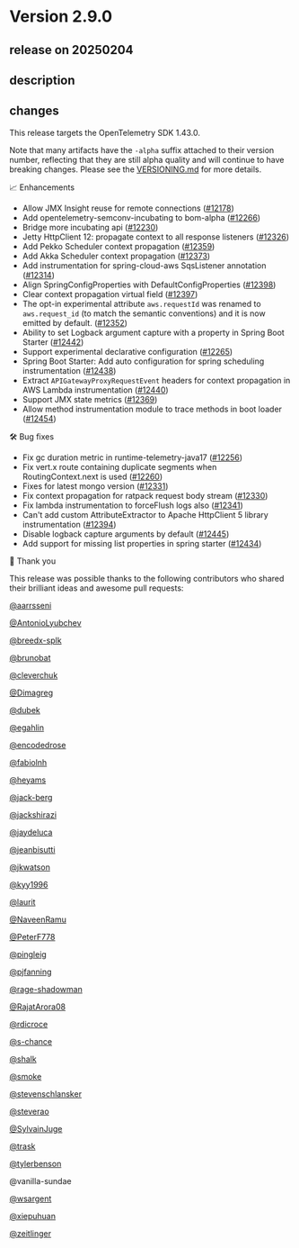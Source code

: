 # Version 2.9.0

## release on 20250204

## description

## changes

This release targets the OpenTelemetry SDK 1.43.0.

Note that many artifacts have the <code>-alpha</code> suffix attached to their version number, reflecting that they are still alpha quality and will continue to have breaking changes. Please see the <a href="https://github.com/open-telemetry/opentelemetry-java-instrumentation/blob/main/VERSIONING.md#opentelemetry-java-instrumentation-versioning">VERSIONING.md</a> for more details.

📈 Enhancements

* Allow JMX Insight reuse for remote connections (<a href="https://github.com/open-telemetry/opentelemetry-java-instrumentation/pull/12178" data-hovercard-type="pull_request" data-hovercard-url="/open-telemetry/opentelemetry-java-instrumentation/pull/12178/hovercard">#12178</a>)
* Add opentelemetry-semconv-incubating to bom-alpha (<a href="https://github.com/open-telemetry/opentelemetry-java-instrumentation/pull/12266" data-hovercard-type="pull_request" data-hovercard-url="/open-telemetry/opentelemetry-java-instrumentation/pull/12266/hovercard">#12266</a>)
* Bridge more incubating api (<a href="https://github.com/open-telemetry/opentelemetry-java-instrumentation/pull/12230" data-hovercard-type="pull_request" data-hovercard-url="/open-telemetry/opentelemetry-java-instrumentation/pull/12230/hovercard">#12230</a>)
* Jetty HttpClient 12: propagate context to all response listeners (<a href="https://github.com/open-telemetry/opentelemetry-java-instrumentation/pull/12326" data-hovercard-type="pull_request" data-hovercard-url="/open-telemetry/opentelemetry-java-instrumentation/pull/12326/hovercard">#12326</a>)
* Add Pekko Scheduler context propagation (<a href="https://github.com/open-telemetry/opentelemetry-java-instrumentation/pull/12359" data-hovercard-type="pull_request" data-hovercard-url="/open-telemetry/opentelemetry-java-instrumentation/pull/12359/hovercard">#12359</a>)
* Add Akka Scheduler context propagation (<a href="https://github.com/open-telemetry/opentelemetry-java-instrumentation/pull/12373" data-hovercard-type="pull_request" data-hovercard-url="/open-telemetry/opentelemetry-java-instrumentation/pull/12373/hovercard">#12373</a>)
* Add instrumentation for spring-cloud-aws SqsListener annotation (<a href="https://github.com/open-telemetry/opentelemetry-java-instrumentation/pull/12314" data-hovercard-type="pull_request" data-hovercard-url="/open-telemetry/opentelemetry-java-instrumentation/pull/12314/hovercard">#12314</a>)
* Align SpringConfigProperties with DefaultConfigProperties (<a href="https://github.com/open-telemetry/opentelemetry-java-instrumentation/pull/12398" data-hovercard-type="pull_request" data-hovercard-url="/open-telemetry/opentelemetry-java-instrumentation/pull/12398/hovercard">#12398</a>)
* Clear context propagation virtual field (<a href="https://github.com/open-telemetry/opentelemetry-java-instrumentation/pull/12397" data-hovercard-type="pull_request" data-hovercard-url="/open-telemetry/opentelemetry-java-instrumentation/pull/12397/hovercard">#12397</a>)
* The opt-in experimental attribute <code>aws.requestId</code> was renamed to <code>aws.request_id</code> (to match the semantic conventions) and it is now emitted by default. (<a href="https://github.com/open-telemetry/opentelemetry-java-instrumentation/pull/12352" data-hovercard-type="pull_request" data-hovercard-url="/open-telemetry/opentelemetry-java-instrumentation/pull/12352/hovercard">#12352</a>)
* Ability to set Logback argument capture with a property in Spring Boot Starter (<a href="https://github.com/open-telemetry/opentelemetry-java-instrumentation/pull/12442" data-hovercard-type="pull_request" data-hovercard-url="/open-telemetry/opentelemetry-java-instrumentation/pull/12442/hovercard">#12442</a>)
* Support experimental declarative configuration (<a href="https://github.com/open-telemetry/opentelemetry-java-instrumentation/pull/12265" data-hovercard-type="pull_request" data-hovercard-url="/open-telemetry/opentelemetry-java-instrumentation/pull/12265/hovercard">#12265</a>)
* Spring Boot Starter: Add auto configuration for spring scheduling instrumentation (<a href="https://github.com/open-telemetry/opentelemetry-java-instrumentation/pull/12438" data-hovercard-type="pull_request" data-hovercard-url="/open-telemetry/opentelemetry-java-instrumentation/pull/12438/hovercard">#12438</a>)
* Extract <code>APIGatewayProxyRequestEvent</code> headers for context propagation in AWS Lambda instrumentation (<a href="https://github.com/open-telemetry/opentelemetry-java-instrumentation/pull/12440" data-hovercard-type="pull_request" data-hovercard-url="/open-telemetry/opentelemetry-java-instrumentation/pull/12440/hovercard">#12440</a>)
* Support JMX state metrics (<a href="https://github.com/open-telemetry/opentelemetry-java-instrumentation/pull/12369" data-hovercard-type="pull_request" data-hovercard-url="/open-telemetry/opentelemetry-java-instrumentation/pull/12369/hovercard">#12369</a>)
* Allow method instrumentation module to trace methods in boot loader (<a href="https://github.com/open-telemetry/opentelemetry-java-instrumentation/pull/12454" data-hovercard-type="pull_request" data-hovercard-url="/open-telemetry/opentelemetry-java-instrumentation/pull/12454/hovercard">#12454</a>)

🛠️ Bug fixes

* Fix gc duration metric in runtime-telemetry-java17 (<a href="https://github.com/open-telemetry/opentelemetry-java-instrumentation/pull/12256" data-hovercard-type="pull_request" data-hovercard-url="/open-telemetry/opentelemetry-java-instrumentation/pull/12256/hovercard">#12256</a>)
* Fix vert.x route containing duplicate segments when RoutingContext.next is used (<a href="https://github.com/open-telemetry/opentelemetry-java-instrumentation/pull/12260" data-hovercard-type="pull_request" data-hovercard-url="/open-telemetry/opentelemetry-java-instrumentation/pull/12260/hovercard">#12260</a>)
* Fixes for latest mongo version (<a href="https://github.com/open-telemetry/opentelemetry-java-instrumentation/pull/12331" data-hovercard-type="pull_request" data-hovercard-url="/open-telemetry/opentelemetry-java-instrumentation/pull/12331/hovercard">#12331</a>)
* Fix context propagation for ratpack request body stream (<a href="https://github.com/open-telemetry/opentelemetry-java-instrumentation/pull/12330" data-hovercard-type="pull_request" data-hovercard-url="/open-telemetry/opentelemetry-java-instrumentation/pull/12330/hovercard">#12330</a>)
* Fix lambda instrumentation to forceFlush logs also (<a href="https://github.com/open-telemetry/opentelemetry-java-instrumentation/pull/12341" data-hovercard-type="pull_request" data-hovercard-url="/open-telemetry/opentelemetry-java-instrumentation/pull/12341/hovercard">#12341</a>)
* Can't add custom AttributeExtractor to Apache HttpClient 5 library instrumentation (<a href="https://github.com/open-telemetry/opentelemetry-java-instrumentation/pull/12394" data-hovercard-type="pull_request" data-hovercard-url="/open-telemetry/opentelemetry-java-instrumentation/pull/12394/hovercard">#12394</a>)
* Disable logback capture arguments by default (<a href="https://github.com/open-telemetry/opentelemetry-java-instrumentation/pull/12445" data-hovercard-type="pull_request" data-hovercard-url="/open-telemetry/opentelemetry-java-instrumentation/pull/12445/hovercard">#12445</a>)
* Add support for missing list properties in spring starter (<a href="https://github.com/open-telemetry/opentelemetry-java-instrumentation/pull/12434" data-hovercard-type="pull_request" data-hovercard-url="/open-telemetry/opentelemetry-java-instrumentation/pull/12434/hovercard">#12434</a>)

🙇 Thank you

This release was possible thanks to the following contributors who shared their brilliant ideas and awesome pull requests:

<a class="user-mention notranslate" data-hovercard-type="user" data-hovercard-url="/users/aarrsseni/hovercard" data-octo-click="hovercard-link-click" data-octo-dimensions="link_type:self" href="https://github.com/aarrsseni">@aarrsseni</a>

<a class="user-mention notranslate" data-hovercard-type="user" data-hovercard-url="/users/AntonioLyubchev/hovercard" data-octo-click="hovercard-link-click" data-octo-dimensions="link_type:self" href="https://github.com/AntonioLyubchev">@AntonioLyubchev</a>

<a class="user-mention notranslate" data-hovercard-type="user" data-hovercard-url="/users/breedx-splk/hovercard" data-octo-click="hovercard-link-click" data-octo-dimensions="link_type:self" href="https://github.com/breedx-splk">@breedx-splk</a>

<a class="user-mention notranslate" data-hovercard-type="user" data-hovercard-url="/users/brunobat/hovercard" data-octo-click="hovercard-link-click" data-octo-dimensions="link_type:self" href="https://github.com/brunobat">@brunobat</a>

<a class="user-mention notranslate" data-hovercard-type="user" data-hovercard-url="/users/cleverchuk/hovercard" data-octo-click="hovercard-link-click" data-octo-dimensions="link_type:self" href="https://github.com/cleverchuk">@cleverchuk</a>

<a class="user-mention notranslate" data-hovercard-type="user" data-hovercard-url="/users/Dimagreg/hovercard" data-octo-click="hovercard-link-click" data-octo-dimensions="link_type:self" href="https://github.com/Dimagreg">@Dimagreg</a>

<a class="user-mention notranslate" data-hovercard-type="user" data-hovercard-url="/users/dubek/hovercard" data-octo-click="hovercard-link-click" data-octo-dimensions="link_type:self" href="https://github.com/dubek">@dubek</a>

<a class="user-mention notranslate" data-hovercard-type="user" data-hovercard-url="/users/egahlin/hovercard" data-octo-click="hovercard-link-click" data-octo-dimensions="link_type:self" href="https://github.com/egahlin">@egahlin</a>

<a class="user-mention notranslate" data-hovercard-type="user" data-hovercard-url="/users/encodedrose/hovercard" data-octo-click="hovercard-link-click" data-octo-dimensions="link_type:self" href="https://github.com/encodedrose">@encodedrose</a>

<a class="user-mention notranslate" data-hovercard-type="user" data-hovercard-url="/users/fabiolnh/hovercard" data-octo-click="hovercard-link-click" data-octo-dimensions="link_type:self" href="https://github.com/fabiolnh">@fabiolnh</a>

<a class="user-mention notranslate" data-hovercard-type="user" data-hovercard-url="/users/heyams/hovercard" data-octo-click="hovercard-link-click" data-octo-dimensions="link_type:self" href="https://github.com/heyams">@heyams</a>

<a class="user-mention notranslate" data-hovercard-type="user" data-hovercard-url="/users/jack-berg/hovercard" data-octo-click="hovercard-link-click" data-octo-dimensions="link_type:self" href="https://github.com/jack-berg">@jack-berg</a>

<a class="user-mention notranslate" data-hovercard-type="user" data-hovercard-url="/users/jackshirazi/hovercard" data-octo-click="hovercard-link-click" data-octo-dimensions="link_type:self" href="https://github.com/jackshirazi">@jackshirazi</a>

<a class="user-mention notranslate" data-hovercard-type="user" data-hovercard-url="/users/jaydeluca/hovercard" data-octo-click="hovercard-link-click" data-octo-dimensions="link_type:self" href="https://github.com/jaydeluca">@jaydeluca</a>

<a class="user-mention notranslate" data-hovercard-type="user" data-hovercard-url="/users/jeanbisutti/hovercard" data-octo-click="hovercard-link-click" data-octo-dimensions="link_type:self" href="https://github.com/jeanbisutti">@jeanbisutti</a>

<a class="user-mention notranslate" data-hovercard-type="user" data-hovercard-url="/users/jkwatson/hovercard" data-octo-click="hovercard-link-click" data-octo-dimensions="link_type:self" href="https://github.com/jkwatson">@jkwatson</a>

<a class="user-mention notranslate" data-hovercard-type="user" data-hovercard-url="/users/kyy1996/hovercard" data-octo-click="hovercard-link-click" data-octo-dimensions="link_type:self" href="https://github.com/kyy1996">@kyy1996</a>

<a class="user-mention notranslate" data-hovercard-type="user" data-hovercard-url="/users/laurit/hovercard" data-octo-click="hovercard-link-click" data-octo-dimensions="link_type:self" href="https://github.com/laurit">@laurit</a>

<a class="user-mention notranslate" data-hovercard-type="user" data-hovercard-url="/users/NaveenRamu/hovercard" data-octo-click="hovercard-link-click" data-octo-dimensions="link_type:self" href="https://github.com/NaveenRamu">@NaveenRamu</a>

<a class="user-mention notranslate" data-hovercard-type="user" data-hovercard-url="/users/PeterF778/hovercard" data-octo-click="hovercard-link-click" data-octo-dimensions="link_type:self" href="https://github.com/PeterF778">@PeterF778</a>

<a class="user-mention notranslate" data-hovercard-type="user" data-hovercard-url="/users/pingleig/hovercard" data-octo-click="hovercard-link-click" data-octo-dimensions="link_type:self" href="https://github.com/pingleig">@pingleig</a>

<a class="user-mention notranslate" data-hovercard-type="user" data-hovercard-url="/users/pjfanning/hovercard" data-octo-click="hovercard-link-click" data-octo-dimensions="link_type:self" href="https://github.com/pjfanning">@pjfanning</a>

<a class="user-mention notranslate" data-hovercard-type="user" data-hovercard-url="/users/rage-shadowman/hovercard" data-octo-click="hovercard-link-click" data-octo-dimensions="link_type:self" href="https://github.com/rage-shadowman">@rage-shadowman</a>

<a class="user-mention notranslate" data-hovercard-type="user" data-hovercard-url="/users/RajatArora08/hovercard" data-octo-click="hovercard-link-click" data-octo-dimensions="link_type:self" href="https://github.com/RajatArora08">@RajatArora08</a>

<a class="user-mention notranslate" data-hovercard-type="user" data-hovercard-url="/users/rdicroce/hovercard" data-octo-click="hovercard-link-click" data-octo-dimensions="link_type:self" href="https://github.com/rdicroce">@rdicroce</a>

<a class="user-mention notranslate" data-hovercard-type="user" data-hovercard-url="/users/s-chance/hovercard" data-octo-click="hovercard-link-click" data-octo-dimensions="link_type:self" href="https://github.com/s-chance">@s-chance</a>

<a class="user-mention notranslate" data-hovercard-type="user" data-hovercard-url="/users/shalk/hovercard" data-octo-click="hovercard-link-click" data-octo-dimensions="link_type:self" href="https://github.com/shalk">@shalk</a>

<a class="user-mention notranslate" data-hovercard-type="user" data-hovercard-url="/users/smoke/hovercard" data-octo-click="hovercard-link-click" data-octo-dimensions="link_type:self" href="https://github.com/smoke">@smoke</a>

<a class="user-mention notranslate" data-hovercard-type="user" data-hovercard-url="/users/stevenschlansker/hovercard" data-octo-click="hovercard-link-click" data-octo-dimensions="link_type:self" href="https://github.com/stevenschlansker">@stevenschlansker</a>

<a class="user-mention notranslate" data-hovercard-type="user" data-hovercard-url="/users/steverao/hovercard" data-octo-click="hovercard-link-click" data-octo-dimensions="link_type:self" href="https://github.com/steverao">@steverao</a>

<a class="user-mention notranslate" data-hovercard-type="user" data-hovercard-url="/users/SylvainJuge/hovercard" data-octo-click="hovercard-link-click" data-octo-dimensions="link_type:self" href="https://github.com/SylvainJuge">@SylvainJuge</a>

<a class="user-mention notranslate" data-hovercard-type="user" data-hovercard-url="/users/trask/hovercard" data-octo-click="hovercard-link-click" data-octo-dimensions="link_type:self" href="https://github.com/trask">@trask</a>

<a class="user-mention notranslate" data-hovercard-type="user" data-hovercard-url="/users/tylerbenson/hovercard" data-octo-click="hovercard-link-click" data-octo-dimensions="link_type:self" href="https://github.com/tylerbenson">@tylerbenson</a>

@vanilla-sundae

<a class="user-mention notranslate" data-hovercard-type="user" data-hovercard-url="/users/wsargent/hovercard" data-octo-click="hovercard-link-click" data-octo-dimensions="link_type:self" href="https://github.com/wsargent">@wsargent</a>

<a class="user-mention notranslate" data-hovercard-type="user" data-hovercard-url="/users/xiepuhuan/hovercard" data-octo-click="hovercard-link-click" data-octo-dimensions="link_type:self" href="https://github.com/xiepuhuan">@xiepuhuan</a>

<a class="user-mention notranslate" data-hovercard-type="user" data-hovercard-url="/users/zeitlinger/hovercard" data-octo-click="hovercard-link-click" data-octo-dimensions="link_type:self" href="https://github.com/zeitlinger">@zeitlinger</a>

